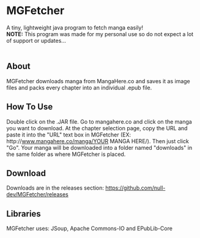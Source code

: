 # MGFetcher
A tiny, lightweight java program to fetch manga easily!
<br>
<strong>NOTE:</strong> This program was made for my personal use so do not expect a lot of support or updates...
<br><br>

## About ##
MGFetcher downloads manga from MangaHere.co and saves it as image files and packs every chapter into an individual .epub file.

## How To Use ##
Double click on the .JAR file. Go to mangahere.co and click on the manga you want to download. At the chapter selection page, copy the URL and paste it into the "URL" text box in MGFetcher (EX: ht<span>tp://</span>www.mangahere.co/manga/YOUR MANGA HERE/). Then just click "Go". Your manga will be downloaded into a folder named "downloads" in the same folder as where MGFetcher is placed.

## Download ##
Downloads are in the releases section: <a href="https://github.com/null-dev/MGFetcher/releases">https://github.com/null-dev/MGFetcher/releases</a>

## Libraries ##
MGFetcher uses: JSoup, Apache Commons-IO and EPubLib-Core
